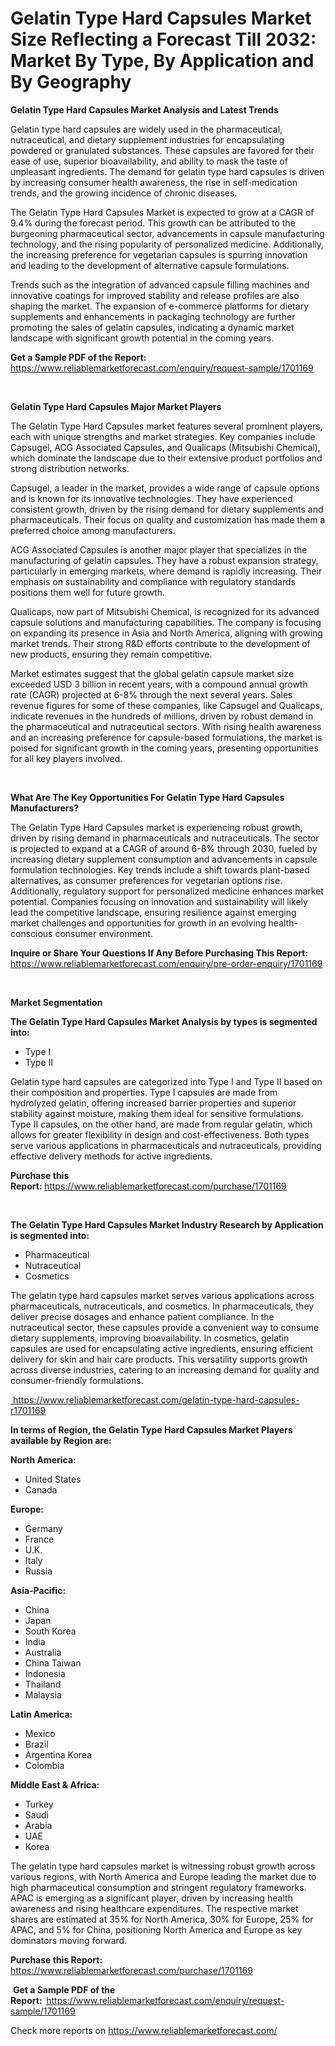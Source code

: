 <p><h1>Gelatin Type Hard Capsules Market Size Reflecting a Forecast Till 2032: Market By Type, By Application and By Geography</h1></p><p><strong>Gelatin Type Hard Capsules Market Analysis and Latest Trends</strong></p>
<p><p>Gelatin type hard capsules are widely used in the pharmaceutical, nutraceutical, and dietary supplement industries for encapsulating powdered or granulated substances. These capsules are favored for their ease of use, superior bioavailability, and ability to mask the taste of unpleasant ingredients. The demand for gelatin type hard capsules is driven by increasing consumer health awareness, the rise in self-medication trends, and the growing incidence of chronic diseases.</p><p>The Gelatin Type Hard Capsules Market is expected to grow at a CAGR of 9.4% during the forecast period. This growth can be attributed to the burgeoning pharmaceutical sector, advancements in capsule manufacturing technology, and the rising popularity of personalized medicine. Additionally, the increasing preference for vegetarian capsules is spurring innovation and leading to the development of alternative capsule formulations. </p><p>Trends such as the integration of advanced capsule filling machines and innovative coatings for improved stability and release profiles are also shaping the market. The expansion of e-commerce platforms for dietary supplements and enhancements in packaging technology are further promoting the sales of gelatin capsules, indicating a dynamic market landscape with significant growth potential in the coming years.</p></p>
<p><strong>Get a Sample PDF of the Report:&nbsp;</strong> <a href="https://www.reliablemarketforecast.com/enquiry/request-sample/1701169?utm_campaign=2291&utm_medium=2&utm_source=Github&utm_content=ia&utm_term=27032025&utm_id=gelatin-type-hard-capsules">https://www.reliablemarketforecast.com/enquiry/request-sample/1701169</a></p>
<p>&nbsp;</p>
<p><strong>Gelatin Type Hard Capsules Major Market Players</strong></p>
<p><p>The Gelatin Type Hard Capsules market features several prominent players, each with unique strengths and market strategies. Key companies include Capsugel, ACG Associated Capsules, and Qualicaps (Mitsubishi Chemical), which dominate the landscape due to their extensive product portfolios and strong distribution networks.</p><p>Capsugel, a leader in the market, provides a wide range of capsule options and is known for its innovative technologies. They have experienced consistent growth, driven by the rising demand for dietary supplements and pharmaceuticals. Their focus on quality and customization has made them a preferred choice among manufacturers.</p><p>ACG Associated Capsules is another major player that specializes in the manufacturing of gelatin capsules. They have a robust expansion strategy, particularly in emerging markets, where demand is rapidly increasing. Their emphasis on sustainability and compliance with regulatory standards positions them well for future growth.</p><p>Qualicaps, now part of Mitsubishi Chemical, is recognized for its advanced capsule solutions and manufacturing capabilities. The company is focusing on expanding its presence in Asia and North America, aligning with growing market trends. Their strong R&D efforts contribute to the development of new products, ensuring they remain competitive.</p><p>Market estimates suggest that the global gelatin capsule market size exceeded USD 3 billion in recent years, with a compound annual growth rate (CAGR) projected at 6-8% through the next several years. Sales revenue figures for some of these companies, like Capsugel and Qualicaps, indicate revenues in the hundreds of millions, driven by robust demand in the pharmaceutical and nutraceutical sectors. With rising health awareness and an increasing preference for capsule-based formulations, the market is poised for significant growth in the coming years, presenting opportunities for all key players involved.</p></p>
<p>&nbsp;</p>
<p><strong>What Are The Key Opportunities For Gelatin Type Hard Capsules Manufacturers?</strong></p>
<p><p>The Gelatin Type Hard Capsules market is experiencing robust growth, driven by rising demand in pharmaceuticals and nutraceuticals. The sector is projected to expand at a CAGR of around 6-8% through 2030, fueled by increasing dietary supplement consumption and advancements in capsule formulation technologies. Key trends include a shift towards plant-based alternatives, as consumer preferences for vegetarian options rise. Additionally, regulatory support for personalized medicine enhances market potential. Companies focusing on innovation and sustainability will likely lead the competitive landscape, ensuring resilience against emerging market challenges and opportunities for growth in an evolving health-conscious consumer environment.</p></p>
<p><strong>Inquire or Share Your Questions If Any Before Purchasing This Report:</strong> <a href="https://www.reliablemarketforecast.com/enquiry/pre-order-enquiry/1701169?utm_campaign=2291&utm_medium=2&utm_source=Github&utm_content=ia&utm_term=27032025&utm_id=gelatin-type-hard-capsules">https://www.reliablemarketforecast.com/enquiry/pre-order-enquiry/1701169</a></p>
<p>&nbsp;</p>
<p><strong>Market Segmentation</strong></p>
<p><strong>The Gelatin Type Hard Capsules Market Analysis by types is segmented into:</strong></p>
<p><ul><li>Type I</li><li>Type II</li></ul></p>
<p><p>Gelatin type hard capsules are categorized into Type I and Type II based on their composition and properties. Type I capsules are made from hydrolyzed gelatin, offering increased barrier properties and superior stability against moisture, making them ideal for sensitive formulations. Type II capsules, on the other hand, are made from regular gelatin, which allows for greater flexibility in design and cost-effectiveness. Both types serve various applications in pharmaceuticals and nutraceuticals, providing effective delivery methods for active ingredients.</p></p>
<p><strong>Purchase this Report:&nbsp;</strong><a href="https://www.reliablemarketforecast.com/purchase/1701169?utm_campaign=2291&utm_medium=2&utm_source=Github&utm_content=ia&utm_term=27032025&utm_id=gelatin-type-hard-capsules">https://www.reliablemarketforecast.com/purchase/1701169</a></p>
<p>&nbsp;</p>
<p><strong>The Gelatin Type Hard Capsules Market Industry Research by Application is segmented into:</strong></p>
<p><ul><li>Pharmaceutical</li><li>Nutraceutical</li><li>Cosmetics</li></ul></p>
<p><p>The gelatin type hard capsules market serves various applications across pharmaceuticals, nutraceuticals, and cosmetics. In pharmaceuticals, they deliver precise dosages and enhance patient compliance. In the nutraceutical sector, these capsules provide a convenient way to consume dietary supplements, improving bioavailability. In cosmetics, gelatin capsules are used for encapsulating active ingredients, ensuring efficient delivery for skin and hair care products. This versatility supports growth across diverse industries, catering to an increasing demand for quality and consumer-friendly formulations.</p></p>
<p><a href="https://www.reliablemarketforecast.com/gelatin-type-hard-capsules-r1701169?utm_campaign=2291&utm_medium=2&utm_source=Github&utm_content=ia&utm_term=27032025&utm_id=gelatin-type-hard-capsules">&nbsp;https://www.reliablemarketforecast.com/gelatin-type-hard-capsules-r1701169</a></p>
<p><strong>In terms of Region, the Gelatin Type Hard Capsules Market Players available by Region are:</strong></p>
<p>
    <p> <strong> North America: </strong>
        <ul>
            <li>United States</li>
            <li>Canada</li>
        </ul>
        </p> 
    <p> <strong> Europe: </strong>
        <ul>
            <li>Germany</li>
            <li>France</li>
            <li>U.K.</li>
            <li>Italy</li>
            <li>Russia</li>
        </ul>
        </p> 
    <p> <strong> Asia-Pacific: </strong>
        <ul>
            <li>China</li>
            <li>Japan</li>
            <li>South Korea</li>
            <li>India</li>
            <li>Australia</li>
            <li>China Taiwan</li>
            <li>Indonesia</li>
            <li>Thailand</li>
            <li>Malaysia</li>
        </ul>
        </p> 
    <p> <strong> Latin America: </strong>
        <ul>
            <li>Mexico</li>
            <li>Brazil</li>
            <li>Argentina Korea</li>
            <li>Colombia</li>
        </ul>
        </p> 
    <p> <strong> Middle East & Africa: </strong>
        <ul>
            <li>Turkey</li>
            <li>Saudi</li>
            <li>Arabia</li>
            <li>UAE</li>
            <li>Korea</li>
        </ul>
    </p>
    </p>
<p><p>The gelatin type hard capsules market is witnessing robust growth across various regions, with North America and Europe leading the market due to high pharmaceutical consumption and stringent regulatory frameworks. APAC is emerging as a significant player, driven by increasing health awareness and rising healthcare expenditures. The respective market shares are estimated at 35% for North America, 30% for Europe, 25% for APAC, and 5% for China, positioning North America and Europe as key dominators moving forward.</p></p>
<p><strong>Purchase this Report: </strong><a href="https://www.reliablemarketforecast.com/purchase/1701169?utm_campaign=2291&utm_medium=2&utm_source=Github&utm_content=ia&utm_term=27032025&utm_id=gelatin-type-hard-capsules">https://www.reliablemarketforecast.com/purchase/1701169</a></p>
<p>&nbsp;<strong>Get a Sample PDF of the Report:&nbsp;&nbsp;</strong><a href="https://www.reliablemarketforecast.com/enquiry/request-sample/1701169?utm_campaign=2291&utm_medium=2&utm_source=Github&utm_content=ia&utm_term=27032025&utm_id=gelatin-type-hard-capsules">https://www.reliablemarketforecast.com/enquiry/request-sample/1701169</a></p>
<p><strong></strong></p>
<p>Check more reports on <a href="https://www.reliablemarketforecast.com/?utm_campaign=2291&utm_medium=2&utm_source=Github&utm_content=ia&utm_term=27032025&utm_id=gelatin-type-hard-capsules">https://www.reliablemarketforecast.com/</a></p>